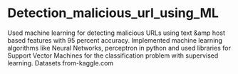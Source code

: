 # Detection_malicious_url_using_ML
Used machine learning for detecting malicious URLs using text &amp  host based features with 95 percent accuracy.
Implemented machine learning algorithms like Neural Networks, perceptron in python and used libraries for Support Vector Machines for the classification problem with supervised learning.
Datasets from-kaggle.com
